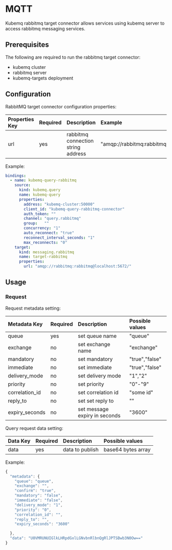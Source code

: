 # MQTT

Kubemq rabbitmq target connector allows services using kubemq server to access rabbitmq messaging services.

## Prerequisites

The following are required to run the rabbitmq target connector:

* kubemq cluster
* rabbitmq server
* kubemq-targets deployment

## Configuration

RabbitMQ target connector configuration properties:

| Properties Key | Required | Description | Example |
| :--- | :--- | :--- | :--- |
| url | yes | rabbitmq connection string address | "amqp://rabbitmq:rabbitmq@localhost:5672/" |

Example:

```yaml
bindings:
  - name: kubemq-query-rabbitmq
    source:
      kind: kubemq.query
      name: kubemq-query
      properties:
        address: "kubemq-cluster:50000"
        client_id: "kubemq-query-rabbitmq-connector"
        auth_token: ""
        channel: "query.rabbitmq"
        group:   ""
        concurrency: "1"
        auto_reconnect: "true"
        reconnect_interval_seconds: "1"
        max_reconnects: "0"
    target:
      kind: messaging.rabbitmq
      name: target-rabbitmq
      properties:
        url: "amqp://rabbitmq:rabbitmq@localhost:5672/"
```

## Usage

### Request

Request metadata setting:

| Metadata Key | Required | Description | Possible values |
| :--- | :--- | :--- | :--- |
| queue | yes | set queue name | "queue" |
| exchange | no | set exchange name | "exchange" |
| mandatory | no | set mandatory | "true","false" |
| immediate | no | set immediate | "true","false" |
| delivery\_mode | no | set delivery mode | "1","2" |
| priority | no | set priority | "0"-"9" |
| correlation\_id | no | set correlation id | "some id" |
| reply\_to | no | set set reply to | "" |
| expiry\_seconds | no | set message expiry in seconds | "3600" |

Query request data setting:

| Data Key | Required | Description | Possible values |
| :--- | :--- | :--- | :--- |
| data | yes | data to publish | base64 bytes array |

Example:

```javascript
{
  "metadata": {
    "queue": "queue",
    "exchange": "",
    "confirm": "true",
    "mandatory": "false",
    "immediate": "false",
    "delivery_mode": "1",
    "priority": "0",
    "correlation_id": "",
    "reply_to": "",
    "expiry_seconds": "3600"

  },
  "data": "U0VMRUNUIGlkLHRpdGxlLGNvbnRlbnQgRlJPTSBwb3N0Ow=="
}
```

